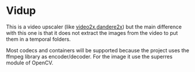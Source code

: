 # Vidup

This is a video upscaler (like [video2x](https://github.com/k4yt3x/video2x),[dandere2x](https://github.com/akai-katto/dandere2x))
but the main difference with this one is that it does not extract the images from the video to put them in a temporal folders.

Most codecs and containers will be supported because the project uses the ffmpeg library as encoder/decoder. For the image it use the superres module of OpenCV.